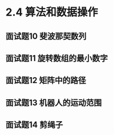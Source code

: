 # 2.4 算法和数据操作

## <span id="question_10">面试题10 斐波那契数列</span>

## <span id="question_11">面试题11 旋转数组的最小数字</span>

## <span id="question_12">面试题12 矩阵中的路径</span>

## <span id="question_13">面试题13 机器人的运动范围</span>

## <span id="question_14">面试题14 剪绳子</span>